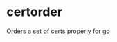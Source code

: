 <!--
SPDX-FileCopyrightText: 2025 Comcast Cable Communications Management, LLC
SPDX-License-Identifier: Apache-2.0
-->

# certorder
Orders a set of certs properly for go

